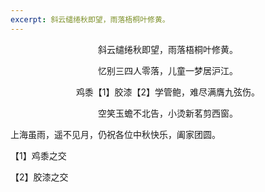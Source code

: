 ```yaml
---
excerpt: 斜云缱绻秋即望，雨落梧桐叶修黄。
---
```

<center>
<p>斜云缱绻秋即望，雨落梧桐叶修黄。</p>
<p>忆别三四人零落，儿童一梦居沪江。</p>
<p>鸡黍【1】胶漆【2】学管鲍，难尽满膺九弦伤。</p>
<p>空笑玉蟾不北告，小烫新茗剪西窗。</p>
</center>

上海虽雨，遥不见月，仍祝各位中秋快乐，阖家团圆。

【1】鸡黍之交

【2】胶漆之交